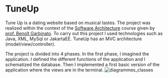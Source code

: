# TuneUp

Tune Up is a dating website based on musical tastes. The project was realized within the context of the [Software Architecture](https://hecnet.unil.ch/hec/syllabus/descriptif/2458?dyn_lang=fr) course given by [prof. Benoît Garbinato](https://hecnet.unil.ch/hec/recherche/fiche?pnom=bgarbinato&dyn_lang=fr). To carry out this project I used technologies such as Java, XML, MySql or JakartaEE. TuneUp has an MVC architecture (model/view/controller).

The project is divided into 4 phases. In the first phase, I imagined the application. I defined the different functions of the application and I schematized the database. Then I implemented a first basic version of the application where the views are in the terminal.
![diagrammes_classes](https://user-images.githubusercontent.com/57952280/210099088-5cb3cb60-3bf9-4680-878a-7ee5d94f8ad4.png)
